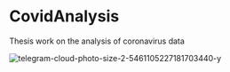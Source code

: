 # CovidAnalysis
Thesis work on the analysis of coronavirus data

![telegram-cloud-photo-size-2-5461105227181703440-y](https://user-images.githubusercontent.com/58636032/167476105-78db5b6b-06a6-441c-aca1-b7a9b6bc1f4b.jpg)
